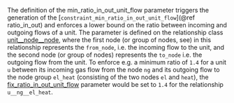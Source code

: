 The definition of the min\_ratio\_in\_out\_unit\_flow parameter triggers the generation of the [`constraint_min_ratio_in_out_unit_flow`](@ref ratio_in_out) and enforces a lower bound on the ratio between incoming and outgoing flows of a unit. The parameter is defined on the relationship class [unit\_\_node\_\_node](@ref), where the first node (or group of nodes, see) in this relationship represents the `from_node`, i.e. the incoming flow to the unit, and the second node (or group of nodes) represents the `to_node` i.e. the outgoing flow from the unit.
To enforce e.g. a minimum ratio of `1.4` for a unit `u` between its incoming gas flow from the node `ng` and its outgoing flow to the node group `el_heat` (consisting of the two nodes `el` and `heat`), the [fix\_ratio\_in\_out\_unit\_flow](@ref) parameter would be set to `1.4` for the relationship `u__ng__el_heat`.
